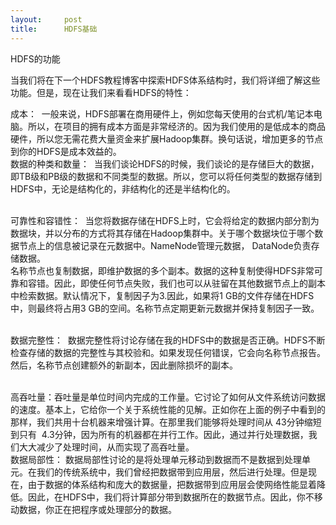```yaml
---
layout:     post
title:      HDFS基础
---
```

<div id="article_content" class="article_content clearfix csdn-tracking-statistics" data-pid="blog" data-mod="popu_307" data-dsm="post">
								            <link rel="stylesheet" href="https://csdnimg.cn/release/phoenix/template/css/ck_htmledit_views-f76675cdea.css">
						<div class="htmledit_views" id="content_views">
                <p>HDFS的功能</p>

<p>当我们将在下一个HDFS教程博客中探索HDFS体系结构时，我们将详细了解这些功能。但是，现在让我们来看看HDFS的特性：</p>

<p>成本：  一般来说，HDFS部署在商用硬件上，例如您每天使用的台式机/笔记本电脑。所以，在项目的拥有成本方面是非常经济的。因为我们使用的是低成本的商品硬件，所以您无需花费大量资金来扩展Hadoop集群。换句话说，增加更多的节点到你的HDFS是成本效益的。<br>
数据的种类和数量：  当我们谈论HDFS的时候，我们谈论的是存储巨大的数据，即TB级和PB级的数据和不同类型的数据。所以，您可以将任何类型的数据存储到HDFS中，无论是结构化的，非结构化的还是半结构化的。</p>

<p><br>
可靠性和容错性：  当您将数据存储在HDFS上时，它会将给定的数据内部分割为数据块，并以分布的方式将其存储在Hadoop集群中。关于哪个数据块位于哪个数据节点上的信息被记录在元数据中。NameNode管理元数据， DataNode负责存储数据。<br>
名称节点也复制数据，即维护数据的多个副本。数据的这种复制使得HDFS非常可靠和容错。因此，即使任何节点失败，我们也可以从驻留在其他数据节点上的副本中检索数据。默认情况下，复制因子为3.因此，如果将1 GB的文件存储在HDFS中，则最终将占用3 GB的空间。名称节点定期更新元数据并保持复制因子一致。</p>

<p><br>
数据完整性：  数据完整性将讨论存储在我的HDFS中的数据是否正确。HDFS不断检查存储的数据的完整性与其校验和。如果发现任何错误，它会向名称节点报告。然后，名称节点创建额外的新副本，因此删除损坏的副本。</p>

<p><br>
高吞吐量：吞吐量是单位时间内完成的工作量。它讨论了如何从文件系统访问数据的速度。基本上，它给你一个关于系统性能的见解。正如你在上面的例子中看到的那样，我们共用十台机器来增强计算。在那里我们能够将处理时间从 43分钟缩短到只有  4.3分钟，因为所有的机器都在并行工作。因此，通过并行处理数据，我们大大减少了处理时间，从而实现了高吞吐量。 <br>
数据局部性： 数据局部性讨论的是将处理单元移动到数据而不是数据到处理单元。在我们的传统系统中，我们曾经把数据带到应用层，然后进行处理。但是现在，由于数据的体系结构和庞大的数据量，把数据带到应用层会使网络性能显着降低。因此，在HDFS中，我们将计算部分带到数据所在的数据节点。因此，你不移动数据，你正在把程序或处理部分的数据。 </p>            </div>
                </div>